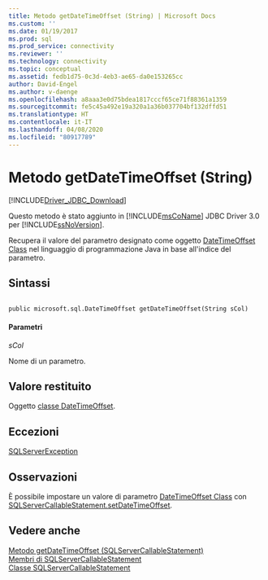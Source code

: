 ```yaml
---
title: Metodo getDateTimeOffset (String) | Microsoft Docs
ms.custom: ''
ms.date: 01/19/2017
ms.prod: sql
ms.prod_service: connectivity
ms.reviewer: ''
ms.technology: connectivity
ms.topic: conceptual
ms.assetid: fedb1d75-0c3d-4eb3-ae65-da0e153265cc
author: David-Engel
ms.author: v-daenge
ms.openlocfilehash: a8aaa3e0d75bdea1817cccf65ce71f88361a1359
ms.sourcegitcommit: fe5c45a492e19a320a1a36b037704bf132dffd51
ms.translationtype: HT
ms.contentlocale: it-IT
ms.lasthandoff: 04/08/2020
ms.locfileid: "80917789"
---
```

# <a name="getdatetimeoffset-method-string"></a>Metodo getDateTimeOffset (String)
[!INCLUDE[Driver_JDBC_Download](../../../includes/driver_jdbc_download.md)]

  Questo metodo è stato aggiunto in [!INCLUDE[msCoName](../../../includes/msconame_md.md)] JDBC Driver 3.0 per [!INCLUDE[ssNoVersion](../../../includes/ssnoversion-md.md)].  
  
 Recupera il valore del parametro designato come oggetto [DateTimeOffset Class](../../../connect/jdbc/reference/datetimeoffset-class.md) nel linguaggio di programmazione Java in base all'indice del parametro.  
  
## <a name="syntax"></a>Sintassi  
  
```  
  
public microsoft.sql.DateTimeOffset getDateTimeOffset(String sCol)  
```  
  
#### <a name="parameters"></a>Parametri  
 *sCol*  
  
 Nome di un parametro.  
  
## <a name="return-value"></a>Valore restituito  
 Oggetto [classe DateTimeOffset](../../../connect/jdbc/reference/datetimeoffset-class.md).  
  
## <a name="exceptions"></a>Eccezioni  
 [SQLServerException](../../../connect/jdbc/reference/sqlserverexception-class.md)  
  
## <a name="remarks"></a>Osservazioni  
 È possibile impostare un valore di parametro [DateTimeOffset Class](../../../connect/jdbc/reference/datetimeoffset-class.md) con [SQLServerCallableStatement.setDateTimeOffset](../../../connect/jdbc/reference/setdatetimeoffset-method-sqlservercallablestatement.md).  
  
## <a name="see-also"></a>Vedere anche  
 [Metodo getDateTimeOffset &#40;SQLServerCallableStatement&#41;](../../../connect/jdbc/reference/getdatetimeoffset-method-sqlservercallablestatement.md)   
 [Membri di SQLServerCallableStatement](../../../connect/jdbc/reference/sqlservercallablestatement-members.md)   
 [Classe SQLServerCallableStatement](../../../connect/jdbc/reference/sqlservercallablestatement-class.md)  
  
  
